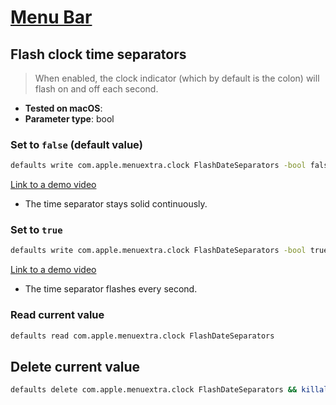 # [Menu Bar](../readme.md)

## Flash clock time separators

> When enabled, the clock indicator (which by default is the colon) will flash on and off each second.

- **Tested on macOS**:
- **Parameter type**: bool

### Set to `false` (default value)
```bash
defaults write com.apple.menuextra.clock FlashDateSeparators -bool false && killall SystemUIServer
```
[Link to a demo video](false.mp4)
- The time separator stays solid continuously.

### Set to `true`
```bash
defaults write com.apple.menuextra.clock FlashDateSeparators -bool true && killall SystemUIServer
```
[Link to a demo video](true.mp4)
- The time separator flashes every second.

### Read current value
```bash
defaults read com.apple.menuextra.clock FlashDateSeparators
```

## Delete current value
```bash
defaults delete com.apple.menuextra.clock FlashDateSeparators && killall SystemUIServer
```
